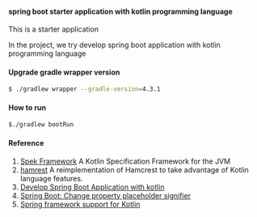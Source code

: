 #### spring boot starter application with kotlin programming language

This is a starter application

In the project, we try develop spring boot application with kotlin programming language

#### Upgrade gradle wrapper version

```bash
$ ./gradlew wrapper --gradle-version=4.3.1
```

#### How to run

```bash
$./gradlew bootRun

```

#### Reference
1. [Spek Framework](http://spekframework.org/)  A Kotlin Specification Framework for the JVM
2. [hamrest](https://github.com/npryce/hamkrest) A reimplementation of Hamcrest to take advantage of Kotlin language features.
3. [Develop Spring Boot Application with kotlin](https://spring.io/blog/2016/02/15/developing-spring-boot-applications-with-kotlin)
4. [Spring Boot: Change property placeholder signifier](https://stackoverflow.com/questions/33821043/spring-boot-change-property-placeholder-signifier/33883230#33883230)
5. [Spring framework support for Kotlin](https://docs.spring.io/spring/docs/5.0.2.RELEASE/spring-framework-reference/languages.html#kotlin)